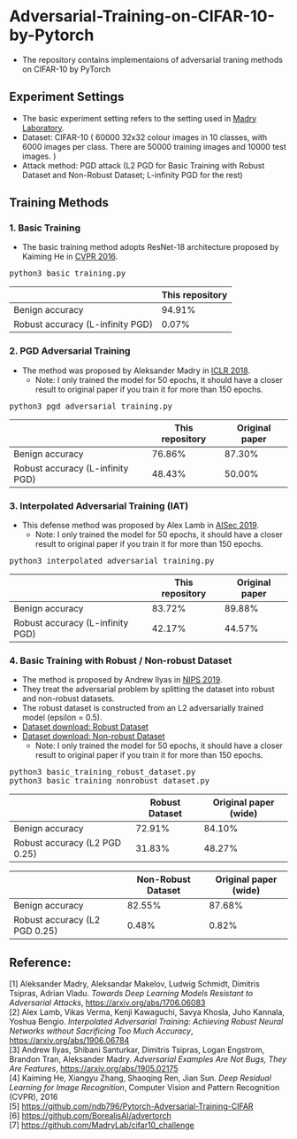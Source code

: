 # Adversarial-Training-on-CIFAR-10-by-Pytorch
* The repository contains implementaions of adversarial traning methods on CIFAR-10 by PyTorch

## Experiment Settings
* The basic experiment setting refers to the setting used in [Madry Laboratory](https://github.com/MadryLab/cifar10_challenge).
* Dataset: CIFAR-10 ( 60000 32x32 colour images in 10 classes, with 6000 images per class. There are 50000 training images and 10000 test images. )
* Attack method: PGD attack (L2 PGD for Basic Training with Robust Dataset and Non-Robust Dataset; L-infinity PGD for the rest)


## Training Methods

### 1. Basic Training

* The basic training method adopts ResNet-18 architecture proposed by Kaiming He in [CVPR 2016](https://arxiv.org/pdf/1512.03385.pdf).
<pre>
python3 basic_training.py
</pre>
||This repository|
|------|---|
|Benign accuracy|94.91%|
|Robust accuracy (L-infinity PGD)|0.07%|


### 2. PGD Adversarial Training

* The method was proposed by Aleksander Madry in [ICLR 2018](https://arxiv.org/pdf/1706.06083.pdf).
  * Note: I only trained the model for 50 epochs, it should have a closer result to original paper if you train it for more than 150 epochs.
<pre>
python3 pgd_adversarial_training.py
</pre>
||This repository|Original paper|
|------|---|---|
|Benign accuracy|76.86%|87.30%|
|Robust accuracy (L-infinity PGD)|48.43%|50.00%|

### 3. Interpolated Adversarial Training (IAT)

* This defense method was proposed by Alex Lamb in [AISec 2019](https://arxiv.org/pdf/1906.06784.pdf).
  * Note: I only trained the model for 50 epochs, it should have a closer result to original paper if you train it for more than 150 epochs.
<pre>
python3 interpolated_adversarial_training.py
</pre>
||This repository|Original paper|
|------|---|---|
|Benign accuracy|83.72%|89.88%|
|Robust accuracy (L-infinity PGD)|42.17%|44.57%|

### 4. Basic Training with Robust / Non-robust Dataset

* The method is proposed by Andrew Ilyas in [NIPS 2019](https://arxiv.org/pdf/1905.02175.pdf).
* They treat the adversarial problem by splitting the dataset into robust and non-robust datasets.
* The robust dataset is constructed from an L2 adversarially trained model (epsilon = 0.5).
* [Dataset download: Robust Dataset](https://postechackr-my.sharepoint.com/:u:/g/personal/dongbinna_postech_ac_kr/ET9LWRoUc9ZCjU0-szWt55ABQepaeB64I8ZAruOlwNDQHg?e=FOmeb5)    
* [Dataset download: Non-robust Dataset](https://postechackr-my.sharepoint.com/:u:/g/personal/dongbinna_postech_ac_kr/EZ9_ujc-biRFvVsjKU6QSk0BsiPma8kBpZDwSM20ryYqfg?e=bhpMYg)
  * Note: I only trained the model for 50 epochs, it should have a closer result to original paper if you train it for more than 150 epochs.
<pre>
python3 basic_training_robust_dataset.py
python3 basic_training_nonrobust_dataset.py
</pre>
||Robust Dataset|Original paper (wide)|
|------|---|---|
|Benign accuracy|72.91%|84.10%|
|Robust accuracy (L2 PGD 0.25)|31.83%|48.27%|

||Non-Robust Dataset|Original paper (wide)|
|------|---|---|
|Benign accuracy|82.55%|87.68%|
|Robust accuracy (L2 PGD 0.25)|0.48%|0.82%|


## Reference:
[1] Aleksander Madry, Aleksandar Makelov, Ludwig Schmidt, Dimitris Tsipras, Adrian Vladu. *Towards Deep Learning Models Resistant to Adversarial Attacks*, https://arxiv.org/abs/1706.06083 <br />
[2] Alex Lamb, Vikas Verma, Kenji Kawaguchi, Savya Khosla, Juho Kannala, Yoshua Bengio. *Interpolated Adversarial Training: Achieving Robust Neural Networks without Sacrificing Too Much Accuracy*, https://arxiv.org/abs/1906.06784<br />
[3] Andrew Ilyas, Shibani Santurkar, Dimitris Tsipras, Logan Engstrom, Brandon Tran, Aleksander Madry. *Adversarial Examples Are Not Bugs, They Are Features*, https://arxiv.org/abs/1905.02175<br />
[4] Kaiming He, Xiangyu Zhang, Shaoqing Ren, Jian Sun. *Deep Residual Learning for Image Recognition*, Computer Vision and Pattern Recognition (CVPR), 2016 <br />
[5] https://github.com/ndb796/Pytorch-Adversarial-Training-CIFAR <br />
[6] https://github.com/BorealisAI/advertorch <br />
[7] https://github.com/MadryLab/cifar10_challenge
